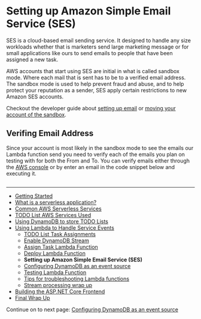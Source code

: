 # Setting up Amazon Simple Email Service (SES)

SES is a cloud-based email sending service. It designed to handle any size workloads whether that is marketers
send large marketing message or for small applications like ours to send emails to people that 
have been assigned a new task.

AWS accounts that start using SES are initial in what is called sandbox mode. Where each mail that is sent has to be
to a verified email address. The sandbox mode is used to help prevent fraud and abuse, and to help protect your reputation 
as a sender, SES apply certain restrictions to new Amazon SES accounts.

Checkout the developer guide about [setting up email](https://docs.aws.amazon.com/ses/latest/DeveloperGuide/setting-up-email.html) or [moving your account of the sandbox](https://docs.aws.amazon.com/ses/latest/DeveloperGuide/request-production-access.html).

## Verifing Email Address

Since your account is most likely in the sandbox mode to see the emails our Lambda function send you
need to verify each of the emails you plan on testing with for both the From and To. You can verify
emails either through the [AWS console](https://console.aws.amazon.com/ses/home?region=us-east-1#verified-senders-email:) or by enter an email in the code snippet below and executing it.

```cs --source-file ../Snippets/SESSnippets.cs --project ../Snippets/Snippets.csproj --region send_verification_email
```

<!-- Generated Navigation -->
---

* [Getting Started](../GettingStarted.md)
* [What is a serverless application?](../WhatIsServerless.md)
* [Common AWS Serverless Services](../CommonServerlessServices.md)
* [TODO List AWS Services Used](../TODOListServices.md)
* [Using DynamoDB to store TODO Lists](../DynamoDBModule/WhatIsDynamoDB.md)
* [Using Lambda to Handle Service Events](../StreamProcessing/ServiceEvents.md)
  * [TODO List Task Assignments](../StreamProcessing/TODOTaskListAssignment.md)
  * [Enable DynamoDB Stream](../StreamProcessing/EnableDynamoDBStream.md)
  * [Assign Task Lambda Function](../StreamProcessing/LookAtLambdaFunction.md)
  * [Deploy Lambda Function](../StreamProcessing/DeployLambdaFunction.md)
  * **Setting up Amazon Simple Email Service (SES)**
  * [Configuring DynamoDB as an event source](../StreamProcessing/ConfigureLambdaEventSource.md)
  * [Testing Lambda Function](../StreamProcessing/TestingLambdaFunction.md)
  * [Tips for troubleshooting Lambda functions](../StreamProcessing/TroubleshootingLambda.md)
  * [Stream processing wrap up](../StreamProcessing/StreamProcessingWrapup.md)
* [Building the ASP.NET Core Frontend](../ASP.NETCoreFrontend/TheFrontend.md)
* [Final Wrap Up](../FinalWrapup.md)

Continue on to next page: [Configuring DynamoDB as an event source](../StreamProcessing/ConfigureLambdaEventSource.md)


